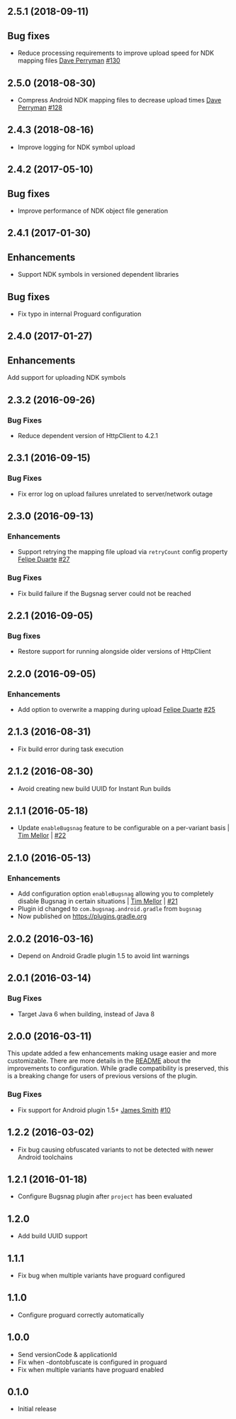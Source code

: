 ## 2.5.1 (2018-09-11)

## Bug fixes

* Reduce processing requirements to improve upload speed for NDK mapping files
  [Dave Perryman](https://github.com/Pezzah)
  [#130](https://github.com/bugsnag/bugsnag-android-gradle-plugin/pull/130)

## 2.5.0 (2018-08-30)

* Compress Android NDK mapping files to decrease upload times
[Dave Perryman](https://github.com/Pezzah) [#128](https://github.com/bugsnag/bugsnag-android-gradle-plugin/pull/128)

## 2.4.3 (2018-08-16)

* Improve logging for NDK symbol upload

## 2.4.2 (2017-05-10)

## Bug fixes

* Improve performance of NDK object file generation

## 2.4.1 (2017-01-30)

## Enhancements

* Support NDK symbols in versioned dependent libraries

## Bug fixes

* Fix typo in internal Proguard configuration

## 2.4.0 (2017-01-27)

## Enhancements

Add support for uploading NDK symbols

## 2.3.2 (2016-09-26)

### Bug Fixes

* Reduce dependent version of HttpClient to 4.2.1

## 2.3.1 (2016-09-15)

### Bug Fixes

* Fix error log on upload failures unrelated to server/network outage

## 2.3.0 (2016-09-13)

### Enhancements

* Support retrying the mapping file upload via `retryCount` config property
  [Felipe Duarte](https://github.com/fcduarte)
  [#27](https://github.com/bugsnag/bugsnag-android-gradle-plugin/pull/27)

### Bug Fixes

* Fix build failure if the Bugsnag server could not be reached

## 2.2.1 (2016-09-05)

### Bug fixes

* Restore support for running alongside older versions of HttpClient

## 2.2.0 (2016-09-05)

### Enhancements

* Add option to overwrite a mapping during upload
  [Felipe Duarte](https://github.com/fcduarte)
  [#25](https://github.com/bugsnag/bugsnag-android-gradle-plugin/pull/25)

## 2.1.3 (2016-08-31)

* Fix build error during task execution

## 2.1.2 (2016-08-30)

* Avoid creating new build UUID for Instant Run builds

## 2.1.1 (2016-05-18)

* Update `enableBugsnag` feature to be configurable on a per-variant basis
| [Tim Mellor](https://github.com/tmelz)
| [#22](https://github.com/bugsnag/bugsnag-android-gradle-plugin/pull/22)

## 2.1.0 (2016-05-13)

### Enhancements

* Add configuration option `enableBugsnag` allowing you to completely disable Bugsnag in certain situations
  | [Tim Mellor](https://github.com/tmelz)
  | [#21](https://github.com/bugsnag/bugsnag-android-gradle-plugin/pull/21)
* Plugin id changed to `com.bugsnag.android.gradle` from `bugsnag`
* Now published on https://plugins.gradle.org

## 2.0.2 (2016-03-16)

* Depend on Android Gradle plugin 1.5 to avoid lint warnings

## 2.0.1 (2016-03-14)

### Bug Fixes

* Target Java 6 when building, instead of Java 8

## 2.0.0 (2016-03-11)

This update added a few enhancements making usage easier and more customizable.
There are more details in the
[README](https://github.com/bugsnag/bugsnag-android-gradle-plugin#configuration)
about the improvements to configuration. While gradle compatibility is
preserved, this is a breaking change for users of previous versions of the
plugin.

### Bug Fixes

* Fix support for Android plugin 1.5+
  [James Smith](https://github.com/loopj)
  [#10](https://github.com/bugsnag/bugsnag-android-gradle-plugin/pull/10)

1.2.2 (2016-03-02)
-----

-   Fix bug causing obfuscated variants to not be detected with newer
    Android toolchains

1.2.1 (2016-01-18)
-----

-   Configure Bugsnag plugin after `project` has been evaluated

1.2.0
-----

- Add build UUID support

1.1.1
-----

- Fix bug when multiple variants have proguard configured

1.1.0
-----

- Configure proguard correctly automatically

1.0.0
-----

-   Send versionCode & applicationId
-   Fix when -dontobfuscate is configured in proguard
-   Fix when multiple variants have proguard enabled

0.1.0
-----

-   Initial release
